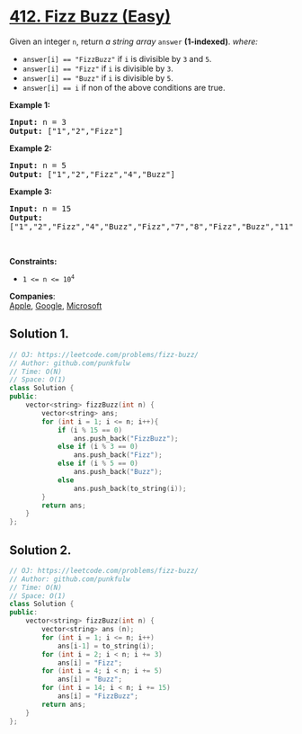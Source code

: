 # [412. Fizz Buzz (Easy)](https://leetcode.com/problems/fizz-buzz/)

<p>Given an integer <code>n</code>, return <em>a string array</em> <code>answer</code> <b>(1-indexed)</b>. <em>where:</em></p>

<ul>
  <li><code>answer[i] == "FizzBuzz"</code> if <code>i</code> is divisible by <code>3</code> and <code>5</code>.</li>
  <li><code>answer[i] == "Fizz"</code> if <code>i</code> is divisible by <code>3</code>.</li>
  <li><code>answer[i] == "Buzz"</code> if <code>i</code> is divisible by <code>5</code>.</li>
  <li><code>answer[i] == i</code> if non of the above conditions are true.</li>
</ul>


<p><strong>Example 1:</strong></p>
<pre>
<strong>Input:</strong> n = 3
<strong>Output:</strong> ["1","2","Fizz"]
</pre>

<p><strong>Example 2:</strong></p>
<pre>
<strong>Input:</strong> n = 5
<strong>Output:</strong> ["1","2","Fizz","4","Buzz"]
</pre>

<p><strong>Example 3:</strong></p>
<pre>
<strong>Input:</strong> n = 15
<strong>Output:</strong> 
["1","2","Fizz","4","Buzz","Fizz","7","8","Fizz","Buzz","11","Fizz","13","14","FizzBuzz"]
</pre>


<p>&nbsp;</p>
<p><strong>Constraints:</strong></p>

<ul>
  <li><code>1 &lt;= n &lt;= 10<sup>4</sup></code></li>
</ul>


**Companies**:  
[Apple](https://leetcode.com/company/apple), [Google](https://leetcode.com/company/google), [Microsoft](https://leetcode.com/company/microsoft)

## Solution 1.

```cpp
// OJ: https://leetcode.com/problems/fizz-buzz/
// Author: github.com/punkfulw
// Time: O(N)
// Space: O(1)
class Solution {
public:
    vector<string> fizzBuzz(int n) {
        vector<string> ans;
        for (int i = 1; i <= n; i++){
            if (i % 15 == 0)
                ans.push_back("FizzBuzz");
            else if (i % 3 == 0)
                ans.push_back("Fizz");
            else if (i % 5 == 0)
                ans.push_back("Buzz");
            else
                ans.push_back(to_string(i));                    
        }
        return ans;
    }
};
```

## Solution 2.

```cpp
// OJ: https://leetcode.com/problems/fizz-buzz/
// Author: github.com/punkfulw
// Time: O(N)
// Space: O(1)
class Solution {
public:
    vector<string> fizzBuzz(int n) {
        vector<string> ans (n);
        for (int i = 1; i <= n; i++)
            ans[i-1] = to_string(i);
        for (int i = 2; i < n; i += 3)
            ans[i] = "Fizz";
        for (int i = 4; i < n; i += 5)
            ans[i] = "Buzz";
        for (int i = 14; i < n; i += 15)
            ans[i] = "FizzBuzz";
        return ans;
    }
};
```
